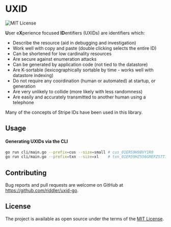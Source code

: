 # UXID

![MIT License][badge_license_url]


**U**ser e**X**perience focused **ID**entifiers (UXIDs) are identifiers which:

* Describe the resource (aid in debugging and investigation)
* Work well with copy and paste (double clicking selects the entire ID)
* Can be shortened for low cardinality resources
* Are secure against enumeration attacks
* Can be generated by application code (not tied to the datastore)
* Are K-sortable (lexicographically sortable by time - works well with datastore indexing)
* Do not require any coordination (human or automated) at startup, or generation
* Are very unlikely to collide (more likely with less randomness)
* Are easily and accurately transmitted to another human using a telephone

Many of the concepts of Stripe IDs have been used in this library.

## Usage

#### Generating UXIDs via the CLI

```bash
go run cli/main.go --prefix=cus --size=small # cus_01ER59H9BVY1R0
go run cli/main.go --prefix=txn --size=xl    # txn_01ER59HZ556GREFZ57T1RNYV21
```

## Contributing

Bug reports and pull requests are welcome on GitHub at https://github.com/riddler/uxid-go.


## License

The project is available as open source under the terms of the [MIT License](https://opensource.org/licenses/MIT).

<!-- LINKS -->
[mit_license_url]: http://opensource.org/licenses/MIT

<!-- BADGES -->
[badge_license_url]: https://img.shields.io/badge/license-MIT-brightgreen.svg?cacheSeconds=3600?style=flat-square
